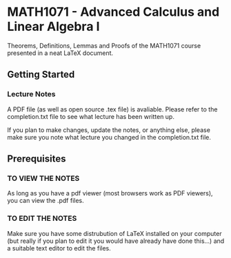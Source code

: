 # MATH1071 - Advanced Calculus and Linear Algebra I
Theorems, Definitions, Lemmas and Proofs of the MATH1071 course presented in a neat LaTeX document.

## Getting Started

### Lecture Notes

A PDF file (as well as open source .tex file) is avaliable. Please refer to the completion.txt file to see what lecture has been written up.

If you plan to make changes, update the notes, or anything else, please make sure you note what lecture you changed in the completion.txt file.

## Prerequisites
### TO VIEW THE NOTES

As long as you have a pdf viewer (most browsers work as PDF viewers), you can view the .pdf files.

### TO EDIT THE NOTES

Make sure you have some distrubution of LaTeX installed on your computer (but really if you plan to edit it you would have already have done this...) and a suitable text editor to edit the files.
